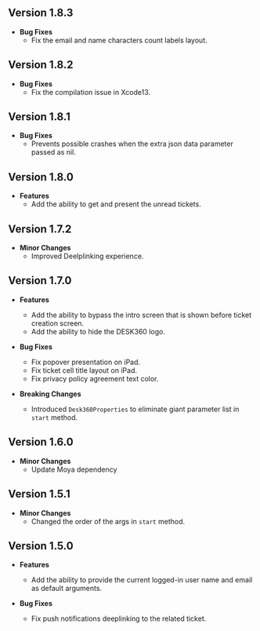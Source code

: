## Version 1.8.3

* **Bug Fixes**
  + Fix the email and name characters count labels layout.
  

## Version 1.8.2

* **Bug Fixes**
  + Fix the compilation issue in Xcode13.
  

## Version 1.8.1

* **Bug Fixes**
  + Prevents possible crashes when the extra json data parameter passed as nil.
  

## Version 1.8.0

* **Features**
  + Add the ability to get and present the unread tickets.
  

## Version 1.7.2

* **Minor Changes**
  + Improved Deelplinking experience. 

## Version 1.7.0

* **Features**
  + Add the ability to bypass the intro screen that is shown before ticket creation screen.
  + Add the ability to hide the DESK360 logo.

* **Bug Fixes**
  + Fix popover presentation on iPad.
  + Fix ticket cell title layout on iPad.
  + Fix privacy policy agreement text color.

* **Breaking Changes**
  + Introduced `Desk360Properties` to eliminate giant parameter list in `start` method.

## Version 1.6.0

* **Minor Changes**
  + Update Moya dependency

## Version 1.5.1

* **Minor Changes**
  + Changed the order of the args in `start` method.

## Version 1.5.0

* **Features**
  + Add the ability to provide the current logged-in user name and email as default arguments.

* **Bug Fixes**
  + Fix push notifications deeplinking to the related ticket.
